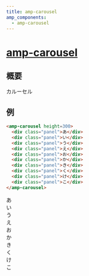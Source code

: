 ```yaml
---
title: amp-carousel
amp_components:
  - amp-carousel
---
```


# [amp-carousel](https://www.ampproject.org/docs/reference/extended/amp-carousel.html)

## 概要

カルーセル

## 例

```html
<amp-carousel height=300>
  <div class="panel">あ</div>
  <div class="panel">い</div>
  <div class="panel">う</div>
  <div class="panel">え</div>
  <div class="panel">お</div>
  <div class="panel">か</div>
  <div class="panel">き</div>
  <div class="panel">く</div>
  <div class="panel">け</div>
  <div class="panel">こ</div>
</amp-carousel>
```

<div>
<amp-carousel height=300>
  <div class="panel">あ</div>
  <div class="panel">い</div>
  <div class="panel">う</div>
  <div class="panel">え</div>
  <div class="panel">お</div>
  <div class="panel">か</div>
  <div class="panel">き</div>
  <div class="panel">く</div>
  <div class="panel">け</div>
  <div class="panel">こ</div>
</amp-carousel>
</div>
